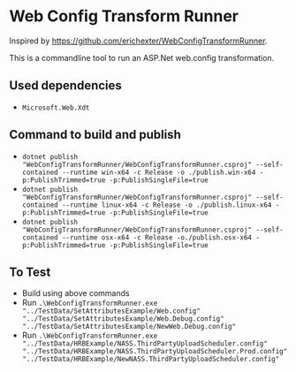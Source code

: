 # Web Config Transform Runner

Inspired by https://github.com/erichexter/WebConfigTransformRunner.

This is a commandline tool to run an ASP.Net web.config transformation.

## Used dependencies

- `Microsoft.Web.Xdt`

## Command to build and publish

- `dotnet publish "WebConfigTransformRunner/WebConfigTransformRunner.csproj" --self-contained --runtime win-x64 -c Release -o ./publish.win-x64 -p:PublishTrimmed=true -p:PublishSingleFile=true`
- `dotnet publish "WebConfigTransformRunner/WebConfigTransformRunner.csproj" --self-contained --runtime linux-x64 -c Release -o ./publish.linux-x64 -p:PublishTrimmed=true -p:PublishSingleFile=true`
- `dotnet publish "WebConfigTransformRunner/WebConfigTransformRunner.csproj" --self-contained --runtime osx-x64 -c Release -o./publish.osx-x64 -p:PublishTrimmed=true -p:PublishSingleFile=true`

## To Test

- Build using above commands
- Run `.\WebConfigTransformRunner.exe "../TestData/SetAttributesExample/Web.config" "../TestData/SetAttributesExample/Web.Debug.config" "../TestData/SetAttributesExample/NewWeb.Debug.config"`
- Run `.\WebConfigTransformRunner.exe "../TestData/HRBExample/NASS.ThirdPartyUploadScheduler.config" "../TestData/HRBExample/NASS.ThirdPartyUploadScheduler.Prod.config" "../TestData/HRBExample/NewNASS.ThirdPartyUploadScheduler.config"`